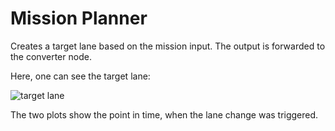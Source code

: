 # Mission Planner

Creates a target lane based on the mission input. The output is forwarded to the converter node.

Here, one can see the target lane:

![target lane](images/Targetlane.png)

The two plots show the point in time, when the lane change was triggered.
